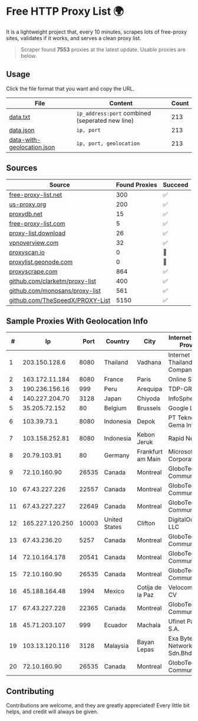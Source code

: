 
# Free HTTP Proxy List 🌍

It is a lightweight project that, every 10 minutes, scrapes lots of free-proxy sites, validates if it works, and serves a clean proxy list.


> Scraper found **7553** proxies at the latest update. Usable proxies are below.

## Usage

Click the file format that you want and copy the URL.


|File|Content|Count|
|----|-------|-----|
|[data.txt](https://raw.githubusercontent.com/themiralay/Proxy-List-World/master/data.txt)|`ip_address:port` combined (seperated new line)|213|
|[data.json](https://raw.githubusercontent.com/themiralay/Proxy-List-World/master/data.json)|`ip, port`|213|
|[data-with-geolocation.json](https://raw.githubusercontent.com/themiralay/Proxy-List-World/master/data-with-geolocation.json)|`ip, port, geolocation`|213|

## Sources

|Source|Found Proxies|Succeed|
|------|-------------|-------|
|[free-proxy-list.net](https://free-proxy-list.net)|300|✅|
|[us-proxy.org](https://www.us-proxy.org)|200|✅|
|[proxydb.net](http://proxydb.net)|15|✅|
|[free-proxy-list.com](https://free-proxy-list.com/?page=&port=&type%5B%5D=http&type%5B%5D=https&up_time=0&search=Search)|5|✅|
|[proxy-list.download](https://www.proxy-list.download/HTTP)|26|✅|
|[vpnoverview.com](https://vpnoverview.com/privacy/anonymous-browsing/free-proxy-servers)|32|✅|
|[proxyscan.io](https://www.proxyscan.io)|0|🚫|
|[proxylist.geonode.com](https://proxylist.geonode.com/api/proxy-list?limit=300&page=1&sort_by=lastChecked&sort_type=desc&protocols=http,https)|0|🚫|
|[proxyscrape.com](https://api.proxyscrape.com/v2/?request=displayproxies&protocol=http&timeout=10000&country=all&ssl=all&anonymity=all)|864|✅|
|[github.com/clarketm/proxy-list](https://raw.githubusercontent.com/clarketm/proxy-list/master/proxy-list-raw.txt)|400|✅|
|[github.com/monosans/proxy-list](https://raw.githubusercontent.com/monosans/proxy-list/main/proxies/http.txt)|561|✅|
|[github.com/TheSpeedX/PROXY-List](https://raw.githubusercontent.com/TheSpeedX/PROXY-List/master/http.txt)|5150|✅|


## Sample Proxies With Geolocation Info

|#|Ip|Port|Country|City|Internet Service Provider|
|-|--|----|-------|----|-------------------------|
|1|203.150.128.6|8080|Thailand|Vadhana|Internet Thailand Company Ltd|
|2|163.172.11.184|8080|France|Paris|Online S.A.S.|
|3|190.236.156.16|999|Peru|Arequipa|TDP-GRS|
|4|140.227.204.70|3128|Japan|Chiyoda|InfoSphere|
|5|35.205.72.152|80|Belgium|Brussels|Google LLC|
|6|103.39.73.1|8080|Indonesia|Depok|PT Teknologi Gema Informasi|
|7|103.158.252.81|8080|Indonesia|Kebon Jeruk|Rapid Network|
|8|20.79.103.91|80|Germany|Frankfurt am Main|Microsoft Corporation|
|9|72.10.160.90|26535|Canada|Montreal|GloboTech Communications|
|10|67.43.227.226|22557|Canada|Montreal|GloboTech Communications|
|11|67.43.227.227|22649|Canada|Montreal|GloboTech Communications|
|12|165.227.120.250|10003|United States|Clifton|DigitalOcean, LLC|
|13|67.43.236.20|5257|Canada|Montreal|GloboTech Communications|
|14|72.10.164.178|20541|Canada|Montreal|GloboTech Communications|
|15|72.10.160.90|26535|Canada|Montreal|GloboTech Communications|
|16|45.188.164.48|1994|Mexico|Cotija de la Paz|Velocom SA De CV|
|17|67.43.227.228|22365|Canada|Montreal|GloboTech Communications|
|18|45.71.203.107|999|Ecuador|Machala|Ufinet Panama S.A.|
|19|103.13.120.116|3128|Malaysia|Bayan Lepas|Exa Bytes Network Sdn.Bhd.|
|20|72.10.160.90|26535|Canada|Montreal|GloboTech Communications|



## Contributing

Contributions are welcome, and they are greatly appreciated! Every
little bit helps, and credit will always be given.

